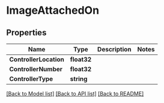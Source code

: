 # ImageAttachedOn

## Properties
Name | Type | Description | Notes
------------ | ------------- | ------------- | -------------
**ControllerLocation** | **float32** |  | 
**ControllerNumber** | **float32** |  | 
**ControllerType** | **string** |  | 

[[Back to Model list]](../README.md#documentation-for-models) [[Back to API list]](../README.md#documentation-for-api-endpoints) [[Back to README]](../README.md)


